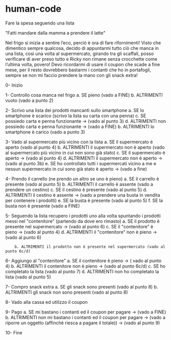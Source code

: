 # human-code

Fare la spesa seguendo una lista

"Fatti mandare dalla mamma a prendere il latte"

Nel frigo si inizia a sentire l’eco, perciò è ora di fare rifornimenti!
Visto che dimentico sempre qualcosa, decido di appuntarmi tutto ciò che manca in una lista, così una volta al supermercato, girando tra gli scaffali, posso verificare di aver preso tutto e Ricky non rimane senza crocchette come l’ultima volta, povero! Devo ricordarmi di usare il coupon che scade a fine mese, per il resto dovrebbero bastarmi i contanti che ho in portafogli, sempre se non mi faccio prendere la mano con gli snack extra! 



0- Inizio

1- Controllo cosa manca nel frigo
        a. SE pieno (vado a FINE) 
        b. ALTRIMENTI vuoto (vado a punto 2)    
   
2- Scrivo una lista dei prodotti mancanti sullo smartphone
	a. SE lo smartphone è scarico (scrivo la lista su carta con una penna)
					c. SE possiedo carta e penna funzionante -> (vado al punto 3)
					d. ALTRIMENTI non possiedo carta e penna funzionante -> (vado a FINE)
	b. ALTRIMENTI lo smartphone è carico (vado a punto 3)

3- Vado al supermercato più vicino con la lista
	a. SE il supermercato è aperto (vado al punto 4)
	b. ALTRIMENTI il supermercato non è aperto (vado al supermercato più vicino in cui non sono già stato)
					c. SE il supermercato è aperto -> (vado al punto 4)
					d. ALTRIMENTI il supermercato non è aperto -> (vado al punto 3b)
									e. SE ho controllato tutti i supermercati vicino a me e nessun supermercato in cui sono già stato è aperto -> (vado a fine)

4- Prendo il carrello (ne prendo un altro se uno è pieno)
	a. SE il carrello è presente (vado al punto 5)
	b. ALTRIMENTI il carrello è assente (vado a prendere un cestino) 
					c. SE il cestino è presente (vado al punto 5)
					d. ALTRIMENTI il cestino è assente -> (vado a prendere una busta in vendita per contenere i prodotti)
									e. SE la busta è presente (vado al punto 5)
									f. SE la busta non è presente (vado a FINE)

5- Seguendo la lista recupero i prodotti uno alla volta spuntando i prodotti messi nel "contenitore" (partendo da dove ero rimasto)
        a. SE il prodotto è presente nel supermercato -> (vado al punto 6)
					c. SE il "contenitore" è pieno -> (vado al punto 4)
					d. ALTRIMENTI il "contenitore" non è pieno -> (vado al punto 6)

        b. ALTRIMENTI il prodotto non è presente nel supermercato (vado al punto 6c/d)

6- Aggiungo al "contenitore" 
        a. SE il contenitore è pieno -> ( vado al punto 4)
        b. ALTRIMENTI il contenitore non è pieno -> (vado al punto 6c/d)
                    c. SE ho completato la lista (vado al punto 7)
	                d. ALTRIMENTI non ho completato la lista (vado al punto 5)

7- Compro snack extra
	a. SE gli snack sono presenti (vado al punto 8)
	b. ALTRIMENTI gli snack non sono presenti (vado al punto 8)

8- Vado alla cassa ed utilizzo il coupon

9- Pago
	a. SE mi bastano i contanti ed il coupon per pagare -> (vado a FINE)
	b. ALTRIMENTI non mi bastano i contanti ed il coupon per pagare -> (vado a riporre un oggetto (affinchè riesca a pagare il totale)) -> (vado al punto 9)
									
10- Fine
